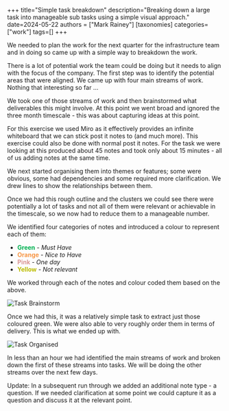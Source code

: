 +++
title="Simple task breakdown"
description="Breaking down a large task into manageable sub tasks using a simple visual approach."
date=2024-05-22
authors = ["Mark Rainey"]
[taxonomies]
categories=["work"]
tags=[]
+++

We needed to plan the work for the next quarter for the infrastructure team and in doing so came up with a simple way to breakdown the work.

<!-- more -->

There is a lot of potential work the team could be doing but it needs to align with the focus of the company.  The first step was to identify the potential areas that were aligned. We came up with four main streams of work. Nothing that interesting so far ...

We took one of those streams of work and then brainstormed what deliverables this might involve. At this point we went broad and ignored the three month timescale - this  was about capturing ideas at this point.

For this exercise we used Miro as it effectively provides an infinite whiteboard that we can stick post it notes to (and much more). This exercise could also be done with normal post it notes. For the task we were looking at this produced about 45 notes and took only about 15 minutes - all of us adding notes at the same time.

We next started organising them into themes or features; some were obvious, some had dependencies and some required more clarification. We drew lines to show the relationships between them.

Once we had this rough outline and the clusters we could see there were potentially a lot of tasks and not all of them were relevant or achievable in the timescale, so we now had to reduce them to a manageable number. 

We identified four categories of notes and introduced a colour to represent each of them:

- **<font color="#00b050">Green</font>** - *Must Have*
- **<font color="#f79646">Orange</font>** - *Nice to Have*
- **<font color="#d99694">Pink</font>** - *One day*
- **<font color="#bbbb00">Yellow</font>** - *Not relevant*

We worked through each of the notes and colour coded them based on the above.

<img src="/posts/TaskBrainstorm.png" title="Task Brainstorm" class="mid-image"></img><p></p>
Once we had this, it was a relatively simple task to extract just those coloured green. We were also able to very roughly order them in terms of delivery. This is what we ended up with.

<img src="/posts/TaskOrganised.png" title="Task Organised" class="mid-image"></img><p>

In less than an hour we had identified the main streams of work and broken down the first of these streams into tasks. We will be doing the other streams over the next few days.

Update: In a subsequent run through we added an additional note type - a question. If we needed clarification at some point we could capture it as a question and discuss it at the relevant point.